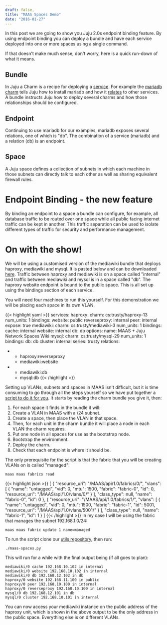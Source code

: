 ```yaml
---
draft: false,
title: "MAAS Spaces Demo"
date: "2016-01-27"
---
```


In this post we are going to show you Juju 2.0s endpoint binding feature. By using endpoint binding you can deploy a bundle and have each service deployed into one or more spaces using a single command.

If that doesn't make much sense, don't worry, here is a quick run-down of what it means.

## Bundle
In Juju a Charm is a recipe for deploying a [service](https://jujucharms.com/docs/stable/charms-deploying). For example the [mariadb charm](https://jujucharms.com/mariadb/) tells Juju how to install mariadb and how it [relates](https://jujucharms.com/docs/stable/charms-relations) to other services. A bundle instructs Juju how to deploy several charms and how those relationships should be configured.

## Endpoint
Continuing to use mariadb for our examples, mariadb exposes several relations, one of which is "db". The combination of a service (mariadb) and a relation (db) is an endpoint.

## Space
A Juju space defines a collection of subnets in which each machine in those subnets can directly talk to each other as well as sharing equivalent firewall rules.

# Endpoint Binding - the new feature
By binding an endpoint to a space a bundle can configure, for example, all database traffic to be routed over one space while all public facing internet traffic can be kept in another. This traffic separation can be used to isolate different types of traffic for security and performance management.

# On with the show!
We will be using a customised version of the mediawiki bundle that deploys haproxy, mediawiki and mysql. It is pasted below and can be downloaded [here](/files/MAAS%20Spaces%20Demo/bundle.yaml). Traffic between haproxy and mediawiki is on a space called "internal" and traffic between mediawiki and mysql is in a space called "db". The haproxy website endpoint is bound to the public space. This is all set up using the bindings section of each service.

 You will need four machines to run this yourself. For this demonstration we will be placing each space in its own VLAN.

{{< highlight yaml >}}
services:
  haproxy:
    charm: cs:trusty/haproxy-13
    num_units: 1
    bindings:
        website: public
        reverseproxy: internal
        peer: internal
    expose: true
  mediawiki:
    charm: cs:trusty/mediawiki-3
    num_units: 1
    bindings:
      cache: internal
      website: internal
      db: db
    options:
      name: MAAS + Juju Network Spaces Wiki
  mysql:
    charm: cs:trusty/mysql-29
    num_units: 1
    bindings:
      db: db
      cluster: internal
series: trusty
relations:
- - haproxy:reverseproxy
  - mediawiki:website
- - mediawiki:db
  - mysql:db
{{< /highlight >}}

Setting up VLANs, subnets and spaces in MAAS isn't difficult, but it is time consuming to go through all the steps yourself so we have put together a [script to do it for you](https://github.com/juju-sapphire/utils/blob/master/maas-spaces.py). It starts by reading the charm bundle you give it, then:

 1. For each space it finds in the bundle it will:
   1. Create a VLAN in MAAS with a /24 subnet.
   1. Create a space, then place the VLAN in that space.
 1. Then, for each unit in the charm bundle it will place a node in each VLAN the charm requires.
 1. Put one node in all spaces for use as the bootstrap node.
 1. Bootstrap the environment.
 1. Deploy the charm.
 1. Check that each endpoint is where it should be.

The only prerequisite for the script is that the fabric that you will be creating VLANs on is called "managed":
```
maas maas fabrics read
```
{{< highlight json >}}
[
    {
        "resource_uri": "/MAAS/api/1.0/fabrics/0/", 
        "vlans": [
            {
                "name": "untagged", 
                "vid": 0, 
                "mtu": 1500, 
                "fabric": "fabric-0", 
                "id": 0, 
                "resource_uri": "/MAAS/api/1.0/vlans/0/"
            }
        ], 
        "class_type": null, 
        "name": "fabric-0", 
        "id": 0
    }, 
    {
        "resource_uri": "/MAAS/api/1.0/fabrics/1/", 
        "vlans": [
            {
                "name": "untagged", 
                "vid": 0, 
                "mtu": 1500, 
                "fabric": "fabric-1", 
                "id": 5001, 
                "resource_uri": "/MAAS/api/1.0/vlans/5001/"
            }
        ], 
        "class_type": null, 
        "name": "fabric-1", 
        "id": 1
    }
  ]
{{< /highlight >}}
In my case I will be using the fabric that manages the subnet 192.168.1.0/24:
```
maas maas fabric update 1 name=managed
```

To run the script clone our [utils repository](https://github.com/juju-sapphire/utils), then run:
```
./maas-spaces.py
```
This will run for a while with the final output being (if all goes to plan):
```
mediawiki/0 cache 192.168.10.102 in internal
mediawiki/0 website 192.168.10.102 in internal
mediawiki/0 db 192.168.12.102 in db
haproxy/0 website 192.168.11.100 in public
haproxy/0 peer 192.168.10.100 in internal
haproxy/0 reverseproxy 192.168.10.100 in internal
mysql/0 db 192.168.12.101 in db
mysql/0 cluster 192.168.10.101 in internal
```

You can now access your mediawiki instance on the public address of the haproxy unit, which is shown in the above output to be the only address in the public space. Everything else is on different VLANs.
